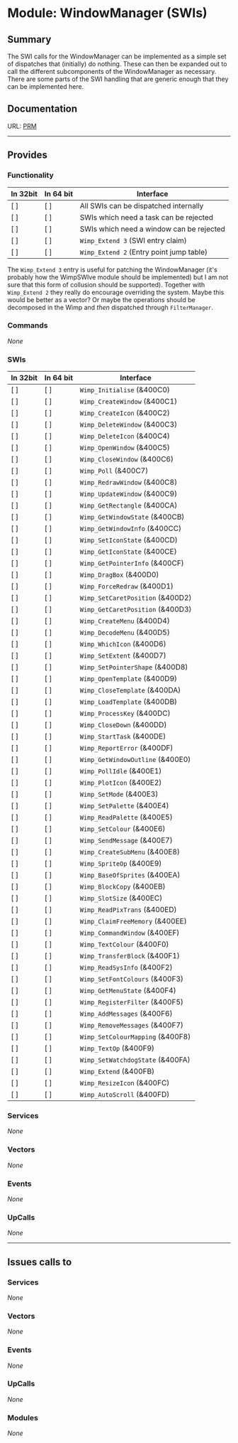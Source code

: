 # Module: WindowManager (SWIs)

## Summary

The SWI calls for the WindowManager can be implemented as a simple set of
dispatches that (initially) do nothing. These can then be expanded out
to call the different subcomponents of the WindowManager as necessary.
There are some parts of the SWI handling that are generic enough that they
can be implemented here.


## Documentation

URL: [PRM](http://www.riscos.com/support/developers/prm/wimp.html)

---

## Provides

### Functionality

| In 32bit | In 64 bit | Interface |
|----------|-----------|-----------|
| [ ]      | [ ]       | All SWIs can be dispatched internally |
| [ ]      | [ ]       | SWIs which need a task can be rejected |
| [ ]      | [ ]       | SWIs which need a window can be rejected |
| [ ]      | [ ]       | `Wimp_Extend 3` (SWI entry claim) |
| [ ]      | [ ]       | `Wimp_Extend 2` (Entry point jump table) |


The `Wimp_Extend 3` entry is useful for patching the WindowManager (it's
probably how the WimpSWIve module should be implemented) but I am not sure that this
form of collusion should be supported). Together with `Wimp_Extend 2` they really
do encourage overriding the system. Maybe this would be better as a vector? Or
maybe the operations should be decomposed in the Wimp and *then* dispatched through
`FilterManager`.

### Commands


*None*


### SWIs


| In 32bit | In 64 bit | Interface |
|----------|-----------|-----------|
| [ ]      | [ ]       | `Wimp_Initialise` (&400C0) |
| [ ]      | [ ]       | `Wimp_CreateWindow` (&400C1) |
| [ ]      | [ ]       | `Wimp_CreateIcon` (&400C2) |
| [ ]      | [ ]       | `Wimp_DeleteWindow` (&400C3) |
| [ ]      | [ ]       | `Wimp_DeleteIcon` (&400C4) |
| [ ]      | [ ]       | `Wimp_OpenWindow` (&400C5) |
| [ ]      | [ ]       | `Wimp_CloseWindow` (&400C6) |
| [ ]      | [ ]       | `Wimp_Poll` (&400C7) |
| [ ]      | [ ]       | `Wimp_RedrawWindow` (&400C8) |
| [ ]      | [ ]       | `Wimp_UpdateWindow` (&400C9) |
| [ ]      | [ ]       | `Wimp_GetRectangle` (&400CA) |
| [ ]      | [ ]       | `Wimp_GetWindowState` (&400CB) |
| [ ]      | [ ]       | `Wimp_GetWindowInfo` (&400CC) |
| [ ]      | [ ]       | `Wimp_SetIconState` (&400CD) |
| [ ]      | [ ]       | `Wimp_GetIconState` (&400CE) |
| [ ]      | [ ]       | `Wimp_GetPointerInfo` (&400CF) |
| [ ]      | [ ]       | `Wimp_DragBox` (&400D0) |
| [ ]      | [ ]       | `Wimp_ForceRedraw` (&400D1) |
| [ ]      | [ ]       | `Wimp_SetCaretPosition` (&400D2) |
| [ ]      | [ ]       | `Wimp_GetCaretPosition` (&400D3) |
| [ ]      | [ ]       | `Wimp_CreateMenu` (&400D4) |
| [ ]      | [ ]       | `Wimp_DecodeMenu` (&400D5) |
| [ ]      | [ ]       | `Wimp_WhichIcon` (&400D6) |
| [ ]      | [ ]       | `Wimp_SetExtent` (&400D7) |
| [ ]      | [ ]       | `Wimp_SetPointerShape` (&400D8) |
| [ ]      | [ ]       | `Wimp_OpenTemplate` (&400D9) |
| [ ]      | [ ]       | `Wimp_CloseTemplate` (&400DA) |
| [ ]      | [ ]       | `Wimp_LoadTemplate` (&400DB) |
| [ ]      | [ ]       | `Wimp_ProcessKey` (&400DC) |
| [ ]      | [ ]       | `Wimp_CloseDown` (&400DD) |
| [ ]      | [ ]       | `Wimp_StartTask` (&400DE) |
| [ ]      | [ ]       | `Wimp_ReportError` (&400DF) |
| [ ]      | [ ]       | `Wimp_GetWindowOutline` (&400E0) |
| [ ]      | [ ]       | `Wimp_PollIdle` (&400E1) |
| [ ]      | [ ]       | `Wimp_PlotIcon` (&400E2) |
| [ ]      | [ ]       | `Wimp_SetMode` (&400E3) |
| [ ]      | [ ]       | `Wimp_SetPalette` (&400E4) |
| [ ]      | [ ]       | `Wimp_ReadPalette` (&400E5) |
| [ ]      | [ ]       | `Wimp_SetColour` (&400E6) |
| [ ]      | [ ]       | `Wimp_SendMessage` (&400E7) |
| [ ]      | [ ]       | `Wimp_CreateSubMenu` (&400E8) |
| [ ]      | [ ]       | `Wimp_SpriteOp` (&400E9) |
| [ ]      | [ ]       | `Wimp_BaseOfSprites` (&400EA) |
| [ ]      | [ ]       | `Wimp_BlockCopy` (&400EB) |
| [ ]      | [ ]       | `Wimp_SlotSize` (&400EC) |
| [ ]      | [ ]       | `Wimp_ReadPixTrans` (&400ED) |
| [ ]      | [ ]       | `Wimp_ClaimFreeMemory` (&400EE) |
| [ ]      | [ ]       | `Wimp_CommandWindow` (&400EF) |
| [ ]      | [ ]       | `Wimp_TextColour` (&400F0) |
| [ ]      | [ ]       | `Wimp_TransferBlock` (&400F1) |
| [ ]      | [ ]       | `Wimp_ReadSysInfo` (&400F2) |
| [ ]      | [ ]       | `Wimp_SetFontColours` (&400F3) |
| [ ]      | [ ]       | `Wimp_GetMenuState` (&400F4) |
| [ ]      | [ ]       | `Wimp_RegisterFilter` (&400F5) |
| [ ]      | [ ]       | `Wimp_AddMessages` (&400F6) |
| [ ]      | [ ]       | `Wimp_RemoveMessages` (&400F7) |
| [ ]      | [ ]       | `Wimp_SetColourMapping` (&400F8) |
| [ ]      | [ ]       | `Wimp_TextOp` (&400F9) |
| [ ]      | [ ]       | `Wimp_SetWatchdogState` (&400FA) |
| [ ]      | [ ]       | `Wimp_Extend` (&400FB) |
| [ ]      | [ ]       | `Wimp_ResizeIcon` (&400FC) |
| [ ]      | [ ]       | `Wimp_AutoScroll` (&400FD) |


### Services


*None*


### Vectors


*None*


### Events


*None*


### UpCalls


*None*


---

## Issues calls to

### Services


*None*


### Vectors


*None*



### Events


*None*


### UpCalls


*None*


### Modules


*None*
